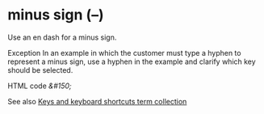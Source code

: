 ﻿# minus sign (–)

Use an en dash for a minus sign.

Exception In
an example in which the customer must type a hyphen to represent a
minus sign, use a hyphen in the example and clarify which key
should be selected.

HTML code *&\#150;*

See also [Keys and keyboard shortcuts term collection](https://worldready.cloudapp.net/StyleGuide/minus%20sign%20\(-\))
